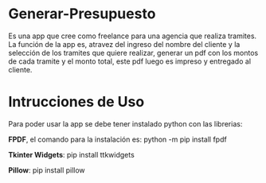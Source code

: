 # Generar-Presupuesto
Es una app que cree como freelance para una agencia que realiza tramites. La función de la app es, atravez del ingreso del nombre del cliente
y la selección de los tramites que quiere realizar, generar un pdf con los montos de cada tramite y el monto total, este pdf luego es impreso y entregado al cliente.

# Intrucciones de Uso
Para poder usar la app se debe tener instalado python con las librerias:

**FPDF**, el comando para la instalación es: python -m pip install fpdf

**Tkinter Widgets**: pip install ttkwidgets

**Pillow**: pip install pillow
